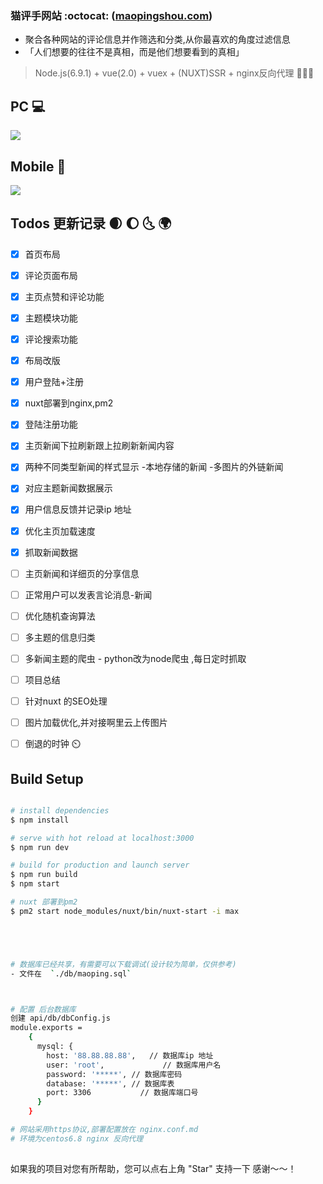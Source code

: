 <!--
 * @Author: your name
 * @Date: 2018-06-02 23:27:00
 * @LastEditTime : 2020-01-26 19:48:30
 * @LastEditors  : Please set LastEditors
 * @Description: In User Settings Edit
 * @FilePath: /nuxt-maopingshou/README.md
 -->
### 猫评手网站 :octocat:  ([maopingshou.com](https://www.maopingshou.com))
* 聚合各种网站的评论信息并作筛选和分类,从你最喜欢的角度过滤信息
* 「人们想要的往往不是真相，而是他们想要看到的真相」


> Node.js(6.9.1) + vue(2.0) + vuex + (NUXT)SSR + nginx反向代理   🚀🚀💥  


## PC 	💻 

![](http://q9ab05grg.bkt.clouddn.com/QQ%E6%88%AA%E5%9B%BE20200424165231.png)

## Mobile 📱

![](http://q9ab05grg.bkt.clouddn.com/QQ%E6%88%AA%E5%9B%BE20200424165527.png)

## Todos 更新记录 🌒  🌔  	🌜  🌍 
- [x] 首页布局 
- [x] 评论页面布局 
- [x] 主页点赞和评论功能 
- [x] 主题模块功能
- [x] 评论搜索功能
- [x] 布局改版
- [x] 用户登陆+注册
- [x] nuxt部署到nginx,pm2
- [x] 登陆注册功能   
- [x] 主页新闻下拉刷新跟上拉刷新新闻内容
- [x] 两种不同类型新闻的样式显示  -本地存储的新闻 -多图片的外链新闻
- [x] 对应主题新闻数据展示
- [x] 用户信息反馈并记录ip 地址
- [x] 优化主页加载速度
- [x] 抓取新闻数据
- [ ] 主页新闻和详细页的分享信息
- [ ] 正常用户可以发表言论消息-新闻
- [ ] 优化随机查询算法
- [ ] 多主题的信息归类
- [ ] 多新闻主题的爬虫 - python改为node爬虫 ,每日定时抓取
- [ ] 项目总结
- [ ] 针对nuxt 的SEO处理
- [ ] 图片加载优化,并对接啊里云上传图片
- [ ] 倒退的时钟 ⏲️




## Build Setup

``` bash

# install dependencies
$ npm install 

# serve with hot reload at localhost:3000
$ npm run dev

# build for production and launch server
$ npm run build
$ npm start

# nuxt 部署到pm2 
$ pm2 start node_modules/nuxt/bin/nuxt-start -i max





# 数据库已经共享，有需要可以下载调试(设计较为简单，仅供参考)
- 文件在  `./db/maoping.sql`



# 配置 后台数据库
创建 api/db/dbConfig.js
module.exports =
    {
      mysql: {
        host: '88.88.88.88',   // 数据库ip 地址
        user: 'root',             // 数据库用户名
        password: '*****', // 数据库密码
        database: '*****', // 数据库表
        port: 3306           // 数据库端口号
      }
    }

# 网站采用https协议,部署配置放在 nginx.conf.md
# 环境为centos6.8 nginx 反向代理
  
```








如果我的项目对您有所帮助，您可以点右上角 "Star" 支持一下 感谢～～！
